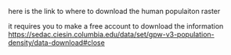 here is the link to where to download the human populaiton raster

it requires you to make a free account to download the information
https://sedac.ciesin.columbia.edu/data/set/gpw-v3-population-density/data-download#close


